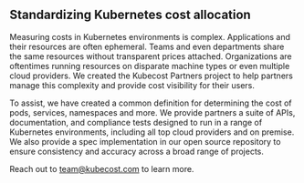 ## Standardizing Kubernetes cost allocation

Measuring costs in Kubernetes environments is complex. Applications and their resources are often ephemeral. 
Teams and even departments share the same resources without transparent prices attached. 
Organizations are oftentimes running resources on disparate machine types or even multiple cloud providers. 
We created the Kubecost Partners project to help partners manage this complexity and provide cost visibility for their users. 

To assist, we have created a common definition for determining the cost of pods, services, namespaces and more. 
We provide partners a suite of APIs, documentation, and compliance tests designed to run in a range of Kubernetes environments, including all top cloud providers and on premise. 
We also provide a spec implementation in our open source repository to ensure consistency and accuracy across a broad range of projects.

Reach out to <team@kubecost.com> to learn more. 
